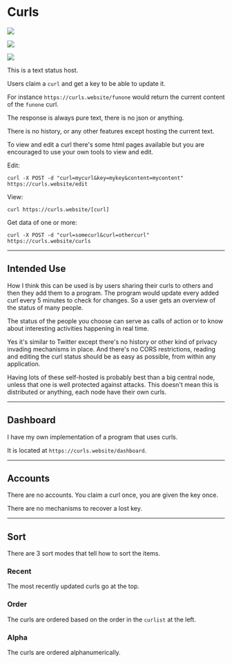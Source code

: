 # Curls

![](https://i.imgur.com/frdOwf4.gif)

![](https://i.imgur.com/7XDM7Zs.gif)

![](https://i.imgur.com/w7bW8K9.gif)

This is a text status host.

Users claim a `curl` and get a key to be able to update it.

For instance `https://curls.website/funone` would return the current content of the `funone` curl.

The response is always pure text, there is no json or anything.

There is no history, or any other features except hosting the current text.

To view and edit a curl there's some html pages available but you are encouraged to use your own tools to view and edit.

Edit:

```
curl -X POST -d "curl=mycurl&key=mykey&content=mycontent" https://curls.website/edit
```

View:

```
curl https://curls.website/[curl]
```

Get data of one or more:

```
curl -X POST -d "curl=somecurl&curl=othercurl" https://curls.website/curls
```

---

## Intended Use

How I think this can be used is by users sharing their curls to others and then they add them to a program. The program would update every added curl every 5 minutes to check for changes. So a user gets an overview of the status of many people.

The status of the people you choose can serve as calls of action or to know about interesting activities happening in real time.

Yes it's similar to Twitter except there's no history or other kind of privacy invading mechanisms in place. And there's no CORS restrictions, reading and editing the curl status should be as easy as possible, from within any application.

Having lots of these self-hosted is probably best than a big central node, unless that one is well protected against attacks. This doesn't mean this is distributed or anything, each node have their own curls.

---

## Dashboard

I have my own implementation of a program that uses curls.

It is located at `https://curls.website/dashboard`.

---

## Accounts

There are no accounts. You claim a curl once, you are given the key once.

There are no mechanisms to recover a lost key.

---

## Sort

There are 3 sort modes that tell how to sort the items.

### Recent

The most recently updated curls go at the top.

### Order

The curls are ordered based on the order in the `curlist` at the left.

### Alpha

The curls are ordered alphanumerically.